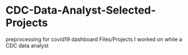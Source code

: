 # CDC-Data-Analyst-Selected-Projects
preprocessing for covid19 dashboard
Files/Projects I worked on while a CDC data analyst
